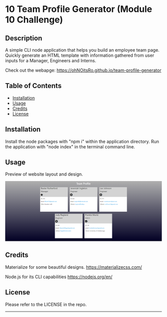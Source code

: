 # 10 Team Profile Generator (Module 10 Challenge)

## Description

A simple CLI node application that helps you build an employee team page.  Quickly generate an HTML template with information gathered from user inputs for a Manager, Engineers and Interns.  

Check out the webapge: https://ohNOitsRo.github.io/team-profile-generator

## Table of Contents

- [Installation](#installation)
- [Usage](#usage)
- [Credits](#credits)
- [License](#license)

## Installation

Install the node packages with "npm i" within the application directory.
Run the application with "node index" in the terminal command line.

## Usage

Preview of website layout and design.

![Sample Website Preview](./assets/image/team-profile-generator-demo.PNG)

## Credits

Materialize for some beautiful designs.
https://materializecss.com/

Node.js for its CLI capabilities
https://nodejs.org/en/

## License

Please refer to the LICENSE in the repo.

---